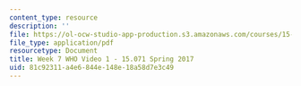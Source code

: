 ```yaml
---
content_type: resource
description: ''
file: https://ol-ocw-studio-app-production.s3.amazonaws.com/courses/15-071-the-analytics-edge-spring-2017/81c92311a4e6844e148e18a58d7e3c49_MIT15_071S17_Unit7_WHO.pdf
file_type: application/pdf
resourcetype: Document
title: Week 7 WHO Video 1 - 15.071 Spring 2017
uid: 81c92311-a4e6-844e-148e-18a58d7e3c49
---
```

